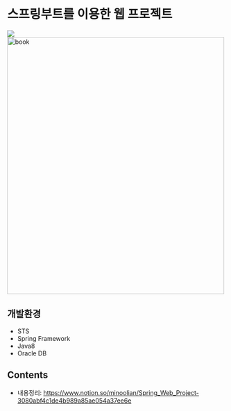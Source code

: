 # 스프링부트를 이용한 웹 프로젝트
<p>
<a href="https://travis-ci.org/github/Minoolian/Springboot_Web_Project"><img src="https://img.shields.io/travis/Minoolian/Springboot_Web_Project?style=for-the-badge"></a></br>
<img src="http://image.yes24.com/goods/64340061/800x0" width="500px" height="592px" title="book" alt="book"></img><br/>
</p>

## 개발환경
- STS
- Spring Framework
- Java8
- Oracle DB

## Contents
- 내용정리: https://www.notion.so/minoolian/Spring_Web_Project-3080abf4c1de4b989a85ae054a37ee6e
